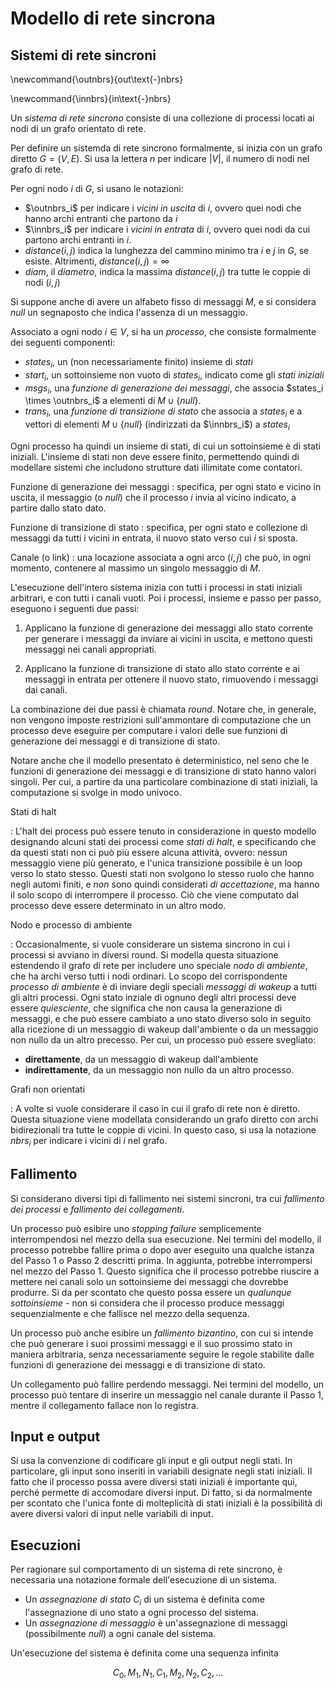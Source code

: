 # Modello di rete sincrona

## Sistemi di rete sincroni

\newcommand{\outnbrs}{out\text{-}nbrs} 

\newcommand{\innbrs}{in\text{-}nbrs}

Un *sistema di rete sincrono* consiste di una collezione di processi locati ai
nodi di un grafo orientato di rete.

Per definire un sistemda di rete sincrono formalmente, si inizia con un grafo
diretto $G = (V,E)$. Si usa la lettera $n$ per indicare $|V|$, il numero di
nodi nel grafo di rete.

Per ogni nodo $i$ di $G$, si usano le notazioni:

* $\outnbrs_i$ per indicare i *vicini in uscita* di $i$, ovvero quei nodi che
  hanno archi entranti che partono da $i$
* $\innbrs_i$ per indicare i *vicini in entrata* di $i$, ovvero quei nodi da
  cui partono archi entranti in $i$.
* $distance(i,j)$ indica la lunghezza del cammino minimo tra $i$ e $j$ in $G$,
  se esiste. Altrimenti, $distance(i,j) = \infty$
* $diam$, il *diametro*, indica la massima $distance(i,j)$ tra tutte le coppie
  di nodi $(i,j)$

Si suppone anche di avere un alfabeto fisso di messaggi $M$, e si considera
$null$ un segnaposto che indica l'assenza di un messaggio.

Associato a ogni nodo $i \in V$, si ha un *processo*, che consiste formalmente
dei seguenti componenti:

* $states_i$, un (non necessariamente finito) insieme di *stati*
* $start_i$, un sottoinsieme non vuoto di $states_i$, indicato come gli *stati
  iniziali*
* $msgs_i$, una *funzione di generazione dei messaggi*, che associa $states_i
  \times \outnbrs_i$ a elementi di $M \cup \{null\}$.
* $trans_i$, una *funzione di transizione di stato* che associa a $states_i$ e
  a vettori di elementi $M \cup \{null\}$ (indirizzati da $\innbrs_i$) a
  $states_i$

Ogni processo ha quindi un insieme di stati, di cui un sottoinsieme è di stati
iniziali. L'insieme di stati non deve essere finito, permettendo quindi di
modellare sistemi che includono strutture dati illimitate come contatori.

Funzione di generazione dei messaggi
: specifica, per ogni stato e vicino in uscita, il messaggio (o $null$) che il
processo $i$ invia al vicino indicato, a partire dallo stato dato.

Funzione di transizione di stato
: specifica, per ogni stato e collezione di messaggi da tutti i vicini in
entrata, il nuovo stato verso cui $i$ si sposta.

Canale (o link)
: una locazione associata a ogni arco $(i,j)$ che può, in ogni momento,
contenere al massimo un singolo messaggio di $M$.

L'esecuzione dell'intero sistema inizia con tutti i processi in stati iniziali
arbitrari, e con tutti i canali vuoti. Poi i processi, insieme e passo per
passo, eseguono i seguenti due passi:

1. Applicano la funzione di generazione dei messaggi allo stato corrente per
   generare i messaggi da inviare ai vicini in uscita, e mettono questi
   messaggi nei canali appropriati.

2. Applicano la funzione di transizione di stato allo stato corrente e ai
   messaggi in entrata per ottenere il nuovo stato, rimuovendo i messaggi dai
   canali.

La combinazione dei due passi è chiamata *round*. Notare che, in generale, non
vengono imposte restrizioni sull'ammontare di computazione che un processo deve
eseguire per computare i valori delle sue funzioni di generazione dei messaggi
e di transizione di stato.

Notare anche che il modello presentato è deterministico, nel seno che le
funzioni di generazione dei messaggi e di transizione di stato hanno valori
singoli. Per cui, a partire da una particolare combinazione di stati iniziali,
la computazione si svolge in modo univoco.

Stati di halt

: L'halt dei process può essere tenuto in considerazione in questo modello
designando alcuni stati dei processi come *stati di halt*, e specificando che
da questi stati non ci può più essere alcuna attività, ovvero: nessun messaggio
viene più generato, e l'unica transizione possibile è un loop verso lo stato
stesso. Questi stati non svolgono lo stesso ruolo che hanno negli automi
finiti, e *non* sono quindi considerati *di accettazione*, ma hanno il solo
scopo di interrompere il processo. Ciò che viene computato dal processo deve
essere determinato in un altro modo.

Nodo e processo di ambiente

  : Occasionalmente, si vuole considerare un sistema sincrono in cui i processi
  si avviano in diversi round. Si modella questa situazione estendendo il grafo
  di rete per includere uno speciale *nodo di ambiente*, che ha archi verso
  tutti i nodi ordinari. Lo scopo del corrispondente *processo di ambiente* è
  di inviare degli speciali *messaggi di wakeup* a tutti gli altri processi.
  Ogni stato inziale di ognuno degli altri processi deve essere *quiesciente*,
  che significa che non causa la generazione di messaggi, e che può essere
  cambiato a uno stato diverso solo in seguito alla ricezione di un messaggio
  di wakeup dall'ambiente
  o da un messaggio non nullo da un altro precesso. Per cui, un processo può
  essere svegliato:

  * **direttamente**, da un messaggio di wakeup dall'ambiente
  * **indirettamente**, da un messaggio non nullo da un altro processo.

Grafi non orientati

: A volte si vuole considerare il caso in cui il grafo di rete non è diretto.
Questa situazione viene modellata considerando un grafo diretto con archi
bidirezionali tra tutte le coppie di vicini. In questo caso, si usa la
notazione $nbrs_i$ per indicare i vicini di $i$ nel grafo.

## Fallimento

Si considerano diversi tipi di fallimento nei sistemi sincroni, tra cui
*fallimento dei processi* e *fallimento dei collegamenti*.

Un processo può esibire uno *stopping failure* semplicemente interrompendosi
nel mezzo della sua esecuzione. Nei termini del modello, il processo potrebbe
fallire prima o dopo aver eseguito una qualche istanza del Passo 1 o Passo 2
descritti prima. In aggiunta, potrebbe interrompersi nel mezzo del Passo 1.
Questo significa che il processo potrebbe riuscire a mettere nei canali solo un
sottoinsieme dei messaggi che dovrebbe produrre. Si da per scontato che questo
possa essere un *qualunque sottoinsieme* - non si considera che il processo
produce messaggi sequenzialmente e che fallisce nel mezzo della sequenza.

Un processo può anche esibire un *fallimento bizantino*, con cui si intende che
può generare i suoi prossimi messaggi e il suo prossimo stato in maniera
arbitraria, senza necessariamente seguire le regole stabilite dalle funzioni di
generazione dei messaggi e di transizione di stato.

Un collegamento può fallire perdendo messaggi. Nei termini del modello, un
processo può tentare di inserire un messaggio nel canale durante il Passo 1,
mentre il collegamento fallace non lo registra.

## Input e output

Si usa la convenzione di codificare gli input e gli output negli stati. In
particolare, gli input sono inseriti in variabili designate negli stati
iniziali. Il fatto che il processo possa avere diversi stati iniziali è
importante qui, perché permette di accomodare diversi input. Di fatto, si
da normalmente per scontato che l'unica fonte di molteplicità di stati iniziali
è la possibilità di avere diversi valori di input nelle variabili di input.

## Esecuzioni

Per ragionare sul comportamento di un sistema di rete sincrono, è necessaria
una notazione formale dell'esecuzione di un sistema.

* Un *assegnazione di stato* $C_i$ di un sistema è definita come l'assegnazione
  di uno stato a ogni processo del sistema.
* Un *assegnazione di messaggio* è un'assegnazione di messaggi (possibilmente
  $null$) a ogni canale del sistema.

Un'esecuzione del sistema è definita come una sequenza infinita

$$C_0,M_1,N_1,C_1,M_2,N_2,C_2,\ldots$$

